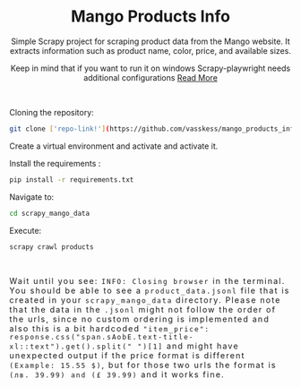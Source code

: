 <div align="center">

# Mango Products Info
</div>
<div align="center">
Simple Scrapy project for scraping product data from the Mango website. It extracts information such as product name, color, price, and available sizes.
  
Keep in mind that if you want to run it on windows Scrapy-playwright needs additional configurations [Read More](https://scrapeops.io/python-scrapy-playbook/scrapy-playwright/)
</div>
<br>

Cloning the repository:
```bash
git clone ['repo-link!'](https://github.com/vasskess/mango_products_info)

```

Create a virtual environment and activate and activate it.

Install the requirements :
```bash
pip install -r requirements.txt

```
Navigate to:
```bash
cd scrapy_mango_data
```

Execute:
```bash
scrapy crawl products
```

<br>
<div style="letter-spacing: 2px;">
  
Wait until you see: ```INFO: Closing browser``` in the terminal. You should be able to see a ```product_data.jsonl``` file that is created in your ```scrapy_mango_data``` directory. Please note that the data in the ```.jsonl``` might not follow the order of the urls, since no custom ordering is implemented and also this is a bit hardcoded ```"item_price": response.css("span.sAobE.text-title-xl::text").get().split(" ")[1]``` and might have unexpected output if the price format is different ```(Example: 15.55 $)```, but for those two urls the format is ```(лв. 39.99) and (£ 39.99)``` and it works fine.
</div>
